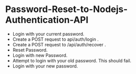 # Password-Reset-to-Nodejs-Authentication-API

* Login with your current password.
* Create a POST request to api/auth/login .
* Create a POST request to /api/auth/recover .
* Reset Password.
* Login with new Password. 
* Attempt to login with your old password. This should fail. 
* Login with your new password.
